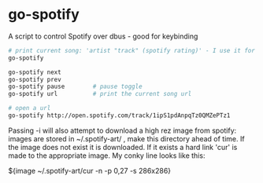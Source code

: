 go-spotify
==========

A script to control Spotify over dbus - good for keybinding

```sh
# print current song: 'artist "track" (spotify rating)' - I use it for conky
go-spotify

go-spotify next
go-spotify prev
go-spotify pause		# pause toggle
go-spotify url 			# print the current song url

# open a url
go-spotify http://open.spotify.com/track/1ipS1pdAnpqTz0QMZePTz1

```

Passing -i will also attempt to download a high rez image from spotify: images are stored in ~/.spotify-art/ , make this directory ahead of time. If the image does not exist it is downloaded. If it exists a hard link 'cur' is made to the appropriate image. My conky line looks like this:

${image ~/.spotify-art/cur -n -p 0,27 -s 286x286}

